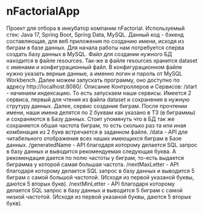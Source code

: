 # nFactorialApp
Проект для отбора в инкубатор компании nFactorial.
Используемый стек:
Java 17, Spring Boot, Spring Data, MySQL.
Данный код - бэкенд составляющая, для веб приложения по созданию имени, исходя из биграм в базе данных.
Для начала работы нам потребуется сперва создать базу данных в MySQL. Файл для создании нужного БД находится в файле 
resources. Так-же в файле resources хранится dataset с именами и конфигурационный файл. В конфигурационном файле нужно
указать верные данные, а именно логин и пароль от MySQL Workbench.
Далее можем запускать программу, оно доступно по адресу http://localhost:8080/. Описание Контроллеров и Сервисов:
  /start - начинаем индексацию. То есть запускаем наши сервисы. Имеется 2 сервиса, первый для чтения из файла dataset и
сохранения в нужную струтуру данных. Далее, сервис создание биграм. После прочтении имени, наши имена делятся по 2 буквам
как указано в ТЗ (в биграммы) и сохраняются в Базу данных. 
Стоит упомянуть что в БД так же сохраняется обшая частота биграм, то есть сколько раз та или иная комбинация из 2 букв
встречается в заданном файле.
  /data - API для читабельного отображения всех наших имеющихся биграм в Базе данных.
  /generatedName - API благодаря которому делается SQL запрос в базу данных и выводится рекомендуемая следующая буква.
А рекомендация дается по полю частоты у биграм, то-есть выдается биграмма у которой самая большая частота.
  /nextMaxLetter -  API благодаря которому делается SQL запрос в базу данных и выводится 5 биграм с самой большой частотой.
(Исходя из первой указаной буквы, даются 5 вторых букв).
  /nextMinLetter - API благодаря которому делается SQL запрос в базу данных и выводится 5 биграм с самой низкой частотой.
(Исходя из первой указаной буквы, даются 5 вторых букв).
